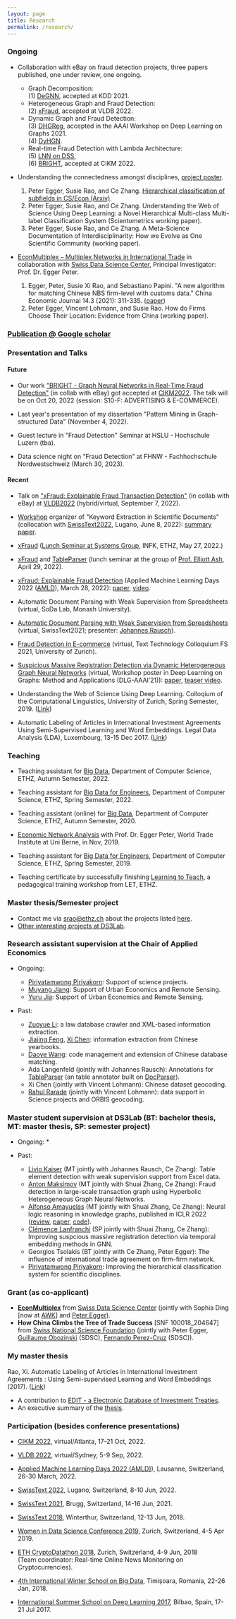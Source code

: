 ```yaml
---
layout: page
title: Research
permalink: /research/
---
```


### Ongoing
* Collaboration with eBay on fraud detection projects, three papers published, one under review, one ongoing.
  * Graph Decomposition: <br>
   (1) [DeGNN](https://arxiv.org/abs/1910.04499), accepted at KDD 2021.
  * Heterogeneous Graph and Fraud Detection:<br>
   (2) [xFraud](https://arxiv.org/abs/2011.12193), accepted at VLDB 2022.
  * Dynamic Graph and Fraud Detection: <br>
   (3) [DHGReg](https://arxiv.org/abs/2012.10831), accepted in the AAAI Workshop on Deep Learning on Graphs 2021. <br>
   (4) [DyHGN](https://arxiv.org/abs/2204.10614).
  * Real-time Fraud Detection with Lambda Architecture:<br>
   (5) [LNN on DSS](https://arxiv.org/abs/2110.04559), <br>
   (6) [BRIGHT](https://arxiv.org/abs/2205.13084), accepted at CIKM 2022.

* Understanding the connectedness amongst disciplines, [project poster](/images/2020_wos_poster_raox_reduced.pdf).
  1. Peter  Egger,  Susie  Rao,  and  Ce  Zhang. [Hierarchical classification of subfields in CS/Econ (Arxiv)](Arxiv).
  2. Peter  Egger,  Susie  Rao,  and  Ce  Zhang. Understanding  the  Web  of  Science  Using  Deep  Learning:  a  Novel  Hierarchical Multi-class Multi-label Classification System (Scientometrics working paper). 
  3. Peter  Egger,  Susie  Rao,  and  Ce Zhang. A Meta-Science Documentation of Interdisciplinarity:  How we Evolve as One Scientific Community (working paper).

* [EconMultiplex – Multiplex Networks in International Trade](https://datascience.ch/project/econmultiplex/) in collaboration with [Swiss Data Science Center](https://datascience.ch/), Principal Investigator: Prof. Dr. Egger Peter.
  1. Egger, Peter, Susie Xi Rao, and Sebastiano Papini. "A new algorithm for matching Chinese NBS firm-level with customs data." China Economic Journal 14.3 (2021): 311-335. ([paper](https://www.tandfonline.com/doi/full/10.1080/17538963.2021.1963046))
  2. Peter Egger, Vincent Lohmann, and Susie Rao. How do Firms Choose Their Location: Evidence from China (working paper). 


### [Publication @ Google scholar](https://scholar.google.com/citations?user=9Bes4hAAAAAJ&hl=en)

### Presentation and Talks
#### Future 
* Our work ["BRIGHT - Graph Neural Networks in Real-Time Fraud Detection"](https://arxiv.org/pdf/2205.13084.pdf) (in collab with eBay) got accepted at [CIKM2022](https://www.cikm2022.org/). The talk will be on Oct 20, 2022 (session: S10-F: ADVERTISING & E-COMMERCE). 
  
* Last year's presentation of my dissertation "Pattern Mining in Graph-structured Data" (November 4, 2022). 

* Guest lecture in "Fraud Detection" Seminar at HSLU - Hochschule Luzern (tba).
  
* Data science night on "Fraud Detection" at FHNW - Fachhochschule Nordwestschweiz (March 30, 2023).

#### Recent 
* Talk on ["xFraud: Explainable Fraud Transaction Detection"](https://arxiv.org/pdf/2011.12193.pdf) (in collab with eBay) at [VLDB2022](https://vldb.org/2022/) (hybrid/virtual, September 7, 2022).

* [Workshop](https://sites.google.com/ethz.ch/keywordswisstext2022/home) organizer of "Keyword Extraction in Scientific Documents" (collocation with [SwissText2022](https://www.swisstext.org/), Lugano, June 8, 2022): [summary paper](https://arxiv.org/abs/2207.01888). 

* [xFraud](https://arxiv.org/abs/2011.12193) ([Lunch Seminar at Systems Group](https://systems.ethz.ch/research/lunch-seminars/2022-spring-semester.html), INFK, ETHZ, May 27, 2022.)

* [xFraud](https://arxiv.org/abs/2011.12193) and [TableParser](https://arxiv.org/abs/2201.01654) (lunch seminar at the group of [Prof. Elliott Ash](https://elliottash.com/), April 29, 2022). 

* [xFraud: Explainable Fraud Detection](https://appliedmldays.org/events/amld-epfl-2022/talks/lightning-talk-xfraud-explainable-fraud-transaction-detection) (Applied Machine Learning Days 2022 ([AMLD](https://appliedmldays.org/events/amld-epfl-2022)), March 28, 2022): [paper](https://arxiv.org/abs/2011.12193), [video](https://youtu.be/oHGxcG5Uo7Y).

* Automatic Document Parsing with Weak Supervision from Spreadsheets (virtual, SoDa Lab, Monash University).
  
* [Automatic Document Parsing with Weak Supervision from Spreadsheets](https://www.swisstext.org/programme/) (virtual, SwissText2021; presenter: [Johannes Rausch](https://scholar.google.ch/citations?user=MfJxVYIAAAAJ&hl=en)).
  
* [Fraud Detection in E-commerce](https://www.cl.uzh.ch/de/studium/phd/KolloFS2021.html) (virtual, Text Technology Colloquium FS 2021, University of Zurich).
  
* [Suspicious Massive Registration Detection via Dynamic Heterogeneous Graph Neural Networks](https://deep-learning-graphs.bitbucket.io/dlg-aaai21/publications.html) (virtual, Workshop poster in Deep Learning on Graphs: Method and Applications (DLG-AAAI’21)): [paper](https://www.dropbox.com/s/cczxfc5zzs043xr/AAAI_Workshop_dhgreg_w8_CR.pdf?dl=0), [teaser video](https://polybox.ethz.ch/index.php/s/gszGJn2EjNc6fO9).

* Understanding the Web of Science Using Deep Learning. Colloqium of the Computational Linguistics, University of Zurich, Spring Semester, 2019. ([Link](https://www.cl.uzh.ch/de/studium/studies-tt/studies-1/Kolloquium-Archiv/KolloFS2019.htm]))

* Automatic Labeling of Articles in International Investment Agreements Using Semi-Supervised Learning and Word Embeddings. Legal Data Analysis (LDA), Luxembourg, 13-15 Dec 2017. ([Link](http://ceili.at/lda2017))

### Teaching
* Teaching assistant for [Big Data](http://www.vorlesungsverzeichnis.ethz.ch/Vorlesungsverzeichnis/lerneinheit.view?lerneinheitId=162906&semkez=2022W&ansicht=LEHRVERANSTALTUNGEN&lang=en), Department of Computer Science, ETHZ, Autumn Semester, 2022.

* Teaching assistant for [Big Data for Engineers](http://www.vorlesungsverzeichnis.ethz.ch/Vorlesungsverzeichnis/lerneinheit.view?lerneinheitId=158903&semkez=2022S&ansicht=LEHRVERANSTALTUNGEN&lang=en), Department of Computer Science, ETHZ, Spring Semester, 2022.

* Teaching assistant (online) for [Big Data](http://www.vorlesungsverzeichnis.ethz.ch/Vorlesungsverzeichnis/lerneinheit.view?lerneinheitId=140750&semkez=2020W&ansicht=KATALOGDATEN&lang=en), Department of Computer Science, ETHZ, Autumn Semester, 2020.

* [Economic Network Analysis](https://www.wti.org/media/filer_public/ba/d5/bad57942-10e0-471b-bc10-8ec2bd4e5294/phd_flyer.pdf) with Prof. Dr. Egger Peter, World Trade Institute at Uni Berne, in Nov, 2019.

* Teaching assistant for [Big Data for Engineers](http://www.vorlesungsverzeichnis.ethz.ch/Vorlesungsverzeichnis/lerneinheit.view?lang=en&lerneinheitId=122247&semkez=2018S&ansicht=KATALOGDATEN&), Department of Computer Science, ETHZ, Spring Semester, 2019.

* Teaching certificate by successfully finishing [Learning to Teach](https://ethz.ch/en/the-eth-zurich/education/educational-development/continuing-education/learning-to-teach.html), a pedagogical training workshop from LET, ETHZ.


### Master thesis/Semester project
- Contact me via [srao@ethz.ch](mailto:srao@ethz.ch) about the projects listed [here](https://susierao.github.io/about/). 
- [Other interesting projects at DS3Lab](https://ds3lab.inf.ethz.ch/education.html). 


### Research assistant supervision at the Chair of Applied Economics
* Ongoing: 
  * [Piriyatamwong Piriyakorn](https://www.linkedin.com/in/ppiriyata/): Support of science projects.
  * [Muyang Jiang](https://www.linkedin.com/in/muyang-jiang-36a51a201/?originalSubdomain=cn): Support of Urban Economics and Remote Sensing. 
  * [Yuru Jia](https://www.linkedin.com/in/yuru-jia-529640205/?originalSubdomain=ch): Support of Urban Economics and Remote Sensing. 

* Past:
  * [Zuoyue Li](https://scholar.google.com/citations?user=UPH0tNgAAAAJ&hl=en): a law database crawler and XML-based information extraction.
  * [Jiajing Feng](https://www.ccwd.uzh.ch/projects/2019_01_01-preventive_healthcare_in_malawi.html), [Xi Chen](https://ch.linkedin.com/in/xi-chen-001): information extraction from Chinese yearbooks.
  * [Daoye Wang](https://ch.linkedin.com/in/daoye-wang): code management and extension of Chinese database matching.
  * Ada Langenfeld (jointly with Johannes Rausch): Annotations for [TableParser](https://github.com/DS3Lab/TableParser) (an table annotator built on [DocParser](https://github.com/DS3Lab/DocParser)).
  * Xi Chen (jointly with Vincent Lohmann): Chinese dataset geocoding. 
  * [Rahul Rarade](https://imrahulr.github.io/) (jointly with Vincent Lohmann): data support in Science projects and ORBIS geocoding.

  

### Master student supervision at DS3Lab (BT: bachelor thesis, MT: master thesis, SP: semester project)
* Ongoing: 
  * 

* Past: 
  * [Livio Kaiser](https://www.pfadi.li/kommunikation/online) (MT jointly with Johannes Rausch, Ce Zhang): Table element detection with weak supervision support from Excel data. 
  * [Anton Maksimov](https://ch.linkedin.com/in/anton-maksimov) (MT jointly with Shuai Zhang, Ce Zhang): Fraud detection in large-scale transaction graph using Hyperbolic Heterogeneous Graph Neural Networks.
  * [Alfonso Amayuelas](https://ch.linkedin.com/in/alfonsoamayuelas) (MT jointly with Shuai Zhang, Ce Zhang): Neural logic reasoning in knowledge graphs, published in ICLR 2022 ([review](https://openreview.net/forum?id=tgcAoUVHRIB), [paper](https://openreview.net/pdf?id=tgcAoUVHRIB), [code](todo)). 
  * [Clémence Lanfranchi](https://fr.linkedin.com/in/cl%C3%A9mence-lanfranchi-5b62ab172) (SP jointly with Shuai Zhang, Ce Zhang): Improving suspcious massive registration detection via temporal embedding methods in GNN. 
  * Georgios Tsolakis (BT jointly with Ce Zhang, Peter Egger): The influence of international trade agreement on firm-firm network. 
  * [Piriyatamwong Piriyakorn](https://www.linkedin.com/in/ppiriyata/): Improving the hierarchical classification system for scientific disciplines.


### Grant (as co-applicant)
* [**EconMultiplex**](https://datascience.ch/project/econmultiplex/) from [Swiss Data Science Center](https://datascience.ch/) (jointly with Sophia Ding [now at [AWK](https://www.awk.ch/career-at-the-awk)] and [Peter Egger](https://cer.ethz.ch/people/person-detail.MTY2NTM0.TGlzdC8yNTgyLDE1MjMyNzM0OTA=.html)). 
* **How China Climbs the Tree of Trade Success** [SNF 100018_204647] from [Swiss National Science Foundation](https://www.snf.ch/en) (jointly with Peter Egger, [Guillaume Obozinski](https://datascience.ch/team_member/guillaume-obozinski-deputy-chief-data-scientist/) (SDSC), [Fernando Perez-Cruz](https://datascience.ch/team_member/fernando-perez-cruz/) (SDSC)).

### My master thesis
Rao, Xi. Automatic Labeling of Articles in International Investment Agreements : Using Semi-supervised Learning and Word Embeddings (2017). ([Link](https://snis.ch/wp-content/uploads/2018/02/Masterarbeit_XRao_FS2017.pdf))
  * A contribution to [EDIT - a Electronic Database of Investment Treaties](https://edit.wti.org/treaty/publications).
  * An executive summary of the [thesis](https://www.research-collection.ethz.ch/bitstream/handle/20.500.11850/228391/3/jurix30_xrao_almostready.pdf.pdf). 

### Participation (besides conference presentations)
* [CIKM 2022](https://www.cikm2022.org/), virtual/Atlanta, 17-21 Oct, 2022. 

* [VLDB 2022](https://vldb.org/2022/), virtual/Sydney, 5-9 Sep, 2022. 

* [Applied Machine Learning Days 2022 (AMLD)](https://appliedmldays.org/events/amld-epfl-2022)), Lausanne, Switzerland, 26-30 March, 2022.

* [SwissText 2022](https://www.swisstext.org/), Lugano, Switzerland, 8-10 Jun, 2022.
  
* [SwissText 2021](https://easychair.org/cfp/SwissText2021), Brugg, Switzerland, 14-16 Jun, 2021.

* [SwissText 2018](https://www.swisstext.org/), Winterthur, Switzerland, 12-13 Jun, 2018.
  
* [Women in Data Science Conference 2019](https://www.wids.ch/), Zurich, Switzerland, 4-5 Apr 2019.

* [ETH CryptoDatathon 2018](https://www.cryptodatathon.com/), Zurich, Switzerland, 4-9 Jun, 2018 <br>(Team coordinator: Real-time Online News Monitoring on Cryptocurrencies).

* [4th International Winter School on Big Data](http://grammars.grlmc.com/BigDat2018/), Timişoara, Romania, 22-26 Jan, 2018.

* [International Summer School on Deep Learning 2017](http://grammars.grlmc.com/DeepLearn2017/), Bilbao, Spain, 17-21 Jul 2017.